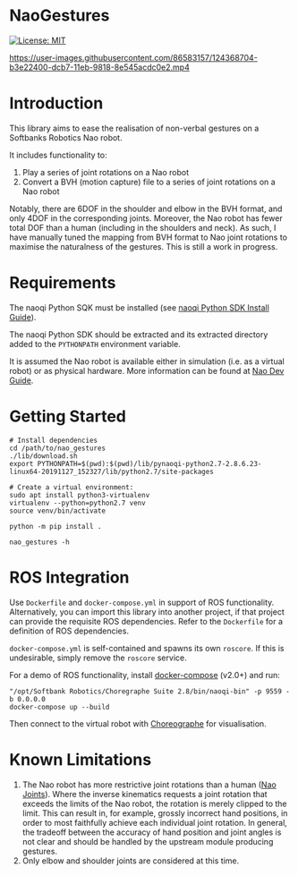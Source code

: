 # NaoGestures

[![License: MIT](https://img.shields.io/badge/License-MIT-yellow.svg)](https://opensource.org/licenses/MIT)

https://user-images.githubusercontent.com/86583157/124368704-b3e22400-dcb7-11eb-9818-8e545acdc0e2.mp4

# Introduction

This library aims to ease the realisation of non-verbal gestures on a Softbanks Robotics Nao robot.

It includes functionality to:
1. Play a series of joint rotations on a Nao robot
2. Convert a BVH (motion capture) file to a series of joint rotations on a Nao robot

Notably, there are 6DOF in the shoulder and elbow in the BVH format, and only 4DOF in the corresponding joints. 
Moreover, the Nao robot has fewer total DOF than a human (including in the shoulders and neck). As such, I have manually
tuned the mapping from BVH format to Nao joint rotations to maximise the naturalness of the gestures. This is still a
work in progress.

# Requirements

The naoqi Python SQK must be installed (see [naoqi Python SDK Install Guide](http://doc.aldebaran.com/2-1/dev/python/install_guide.html#python-install-guide)).

The naoqi Python SDK should be extracted and its extracted directory added to the `PYTHONPATH` environment variable.

It is assumed the Nao robot is available either in simulation (i.e. as a virtual robot) or as physical hardware. More 
information can be found at [Nao Dev Guide](http://doc.aldebaran.com/2-5/index_dev_guide.html).

# Getting Started

    # Install dependencies
    cd /path/to/nao_gestures
    ./lib/download.sh
    export PYTHONPATH=$(pwd):$(pwd)/lib/pynaoqi-python2.7-2.8.6.23-linux64-20191127_152327/lib/python2.7/site-packages

    # Create a virtual environment:
    sudo apt install python3-virtualenv
    virtualenv --python=python2.7 venv
    source venv/bin/activate

    python -m pip install .

    nao_gestures -h

# ROS Integration

Use `Dockerfile` and `docker-compose.yml` in support of ROS functionality. Alternatively, you can import this library 
into another project, if that project can provide the requisite ROS dependencies. Refer to the `Dockerfile` for a
definition of ROS dependencies.

`docker-compose.yml` is self-contained and spawns its own `roscore`. If this is undesirable, simply remove the 
`roscore` service.

For a demo of ROS functionality, install [docker-compose](https://docs.docker.com/compose/install/) (v2.0+) and run:

    "/opt/Softbank Robotics/Choregraphe Suite 2.8/bin/naoqi-bin" -p 9559 -b 0.0.0.0
    docker-compose up --build

Then connect to the virtual robot with [Choreographe](https://developer.softbankrobotics.com/nao6/naoqi-developer-guide/choregraphe-suite/choregraphe-suite-installation-guide)
for visualisation.

# Known Limitations

1. The Nao robot has more restrictive joint rotations than a human ([Nao Joints](http://doc.aldebaran.com/2-1/family/robots/joints_robot.html)). Where the inverse kinematics requests a joint rotation that exceeds the limits of the Nao robot, the rotation is merely clipped to the limit. This can result in, for example, grossly incorrect hand positions, in order to most faithfully achieve each individual joint rotation. In general, the tradeoff between the accuracy of hand position and joint angles is not clear and should be handled by the upstream module producing gestures.
2. Only elbow and shoulder joints are considered at this time.
